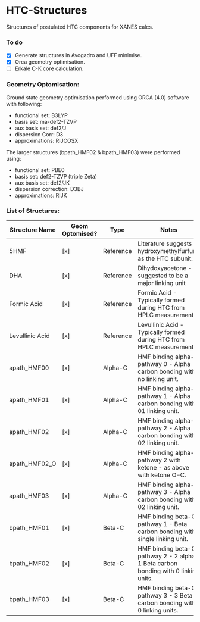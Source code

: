 # HTC-Structures
Structures of postulated HTC components for XANES calcs.

### To do
- [x] Generate structures in Avogadro and UFF minimise.
- [x] Orca geometry optimisation.
- [ ] Erkale C-K core calculation.

### Geometry Optomisation:
Ground state geometry optimisation performed using ORCA (4.0) software with following:
* functional set:  B3LYP
* basis set:	     ma-def2-TZVP
* aux basis set:	 def2/J
* dispersion Corr: D3
* approximations: RIJCOSX

The larger structures (bpath_HMF02 & bpath_HMF03) were performed using:
* functional set: PBE0
* basis set: def2-TZVP (triple Zeta)
* aux basis set: def2/JK
* dispersion correction: D3BJ
* approximations: RIJK

### List of Structures:
Structure Name |Geom Optomised? |Type | Notes
----------------|-----------|-----------|------------------------------------------------------------------------------------
5HMF		        | [x] |Reference	|Literature suggests hydroxymethylfurfural as the HTC subunit.
DHA		          | [x] |Reference	|Dihydoxyacetone - suggested to be a major linking unit
Formic Acid	    | [x] |Reference	|Formic Acid - Typically formed during HTC from HPLC measurements.
Levullinic Acid	| [x] |Reference	|Levullinic Acid - Typically formed during HTC from HPLC measurements.
apath_HMF00	    | [x] |Alpha-C		|HMF binding alpha-C pathway 0 - Alpha carbon bonding with no linking unit.
apath_HMF01	    | [x] |Alpha-C		|HMF binding alpha-C pathway 1 - Alpha carbon bonding with 01 linking unit.
apath_HMF02	    | [x] |Alpha-C		|HMF binding alpha-C pathway 2 - Alpha carbon bonding with 02 linking unit.
apath_HMF02_O	  | [x] |Alpha-C		|HMF binding alpha-C pathway 2 with ketone - as above with ketone O=C.
apath_HMF03	    | [x] |Alpha-C		|HMF binding alpha-C pathway 3 - Alpha carbon bonding with 02 linking unit.
bpath_HMF01	    | [x] |Beta-C		  |HMF binding beta-C pathway 1 - Beta carbon bonding with single linking unit.
bpath_HMF02	    | [x] |Beta-C		  |HMF binding beta-C pathway 2 - 2 alpha 1 Beta carbon bonding with 0 linking units.
bpath_HMF03     | [x] |Beta-C     |HMF binding beta-C pathway 3 - 3 Beta carbon bonding with 0 linking units.
